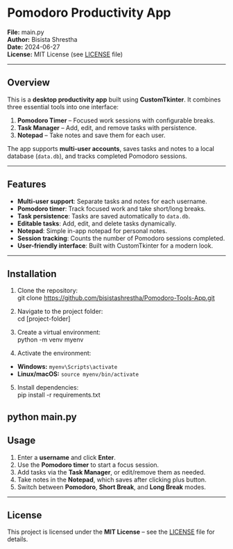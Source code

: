 # Pomodoro Productivity App

**File:** main.py  
**Author:** Bisista Shrestha  
**Date:** 2024-06-27  
**License:** MIT License (see [LICENSE](LICENSE) file)  

---

## Overview
This is a **desktop productivity app** built using **CustomTkinter**. It combines three essential tools into one interface:  

1. **Pomodoro Timer** – Focused work sessions with configurable breaks.  
2. **Task Manager** – Add, edit, and remove tasks with persistence.  
3. **Notepad** – Take notes and save them for each user.  

The app supports **multi-user accounts**, saves tasks and notes to a local database (`data.db`), and tracks completed Pomodoro sessions.  

---

## Features
- **Multi-user support**: Separate tasks and notes for each username.  
- **Pomodoro timer**: Track focused work and take short/long breaks.  
- **Task persistence**: Tasks are saved automatically to `data.db`.  
- **Editable tasks**: Add, edit, and delete tasks dynamically.  
- **Notepad**: Simple in-app notepad for personal notes.  
- **Session tracking**: Counts the number of Pomodoro sessions completed.  
- **User-friendly interface**: Built with CustomTkinter for a modern look.  

---

## Installation
1. Clone the repository:  
git clone https://github.com/bisistashrestha/Pomodoro-Tools-App.git

2. Navigate to the project folder:  
cd [project-folder]

3. Create a virtual environment:  
python -m venv myenv

4. Activate the environment:  
- **Windows:** `myenv\Scripts\activate`  
- **Linux/macOS:** `source myenv/bin/activate`

5. Install dependencies:  
pip install -r requirements.txt


python main.py
---

## Usage
1. Enter a **username** and click **Enter**.  
2. Use the **Pomodoro timer** to start a focus session.  
3. Add tasks via the **Task Manager**, or edit/remove them as needed.  
4. Take notes in the **Notepad**, which saves after clicking plus button.  
5. Switch between **Pomodoro**, **Short Break**, and **Long Break** modes.  

---

## License
This project is licensed under the **MIT License** – see the [LICENSE](LICENSE) file for details.

